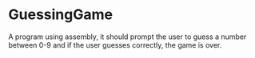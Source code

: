 # GuessingGame
A program using assembly, it should prompt the user to guess a number between 0-9 and if the user guesses correctly, the game is over. 
